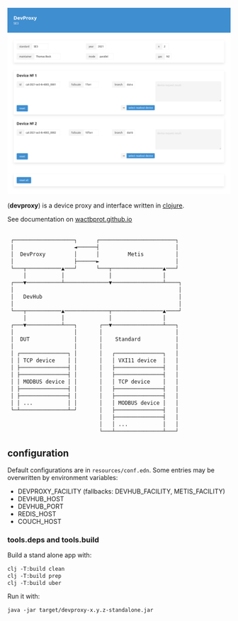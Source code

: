 ![devproxy](devproxy_main.png)

(**devproxy**) is a device proxy and interface written in [clojure](https://clojure.org/).

See documentation on [wactbprot.github.io](https://wactbprot.github.io/devproxy/)

```

 ┌───────────────────┐      ┌────────────────────────┐
 │                   ◄──────┤                        │
 │  DevProxy         │      │         Metis          │
 │                   ├──────►                        │
 └───┬───────────▲───┘      └───┬────────────────▲───┘
     │           │              │                │
 ┌───▼───────────┴──────────────▼────────────────┴────┐
 │                                                    │
 │   DevHub                                           │
 │                                                    │
 └───┬───────────▲──────────────┬────────────────▲────┘
     │           │              │                │
 ┌───▼───────────┴───┐       ┌──▼────────────────┴───┐
 │                   │       │                       │
 │  DUT              │       │    Standard           │
 │                   │       │                       │
 │ ┌───────────────┐ │       │   ┌───────────────┐   │
 │ │ TCP device    │ │       │   │ VXI11 device  │   │
 │ ├───────────────┤ │       │   ├───────────────┤   │
 │ ├───────────────┤ │       │   ├───────────────┤   │
 │ │ MODBUS device │ │       │   │ TCP device    │   │
 │ ├───────────────┤ │       │   ├───────────────┤   │
 │ ├───────────────┤ │       │   ├───────────────┤   │
 │ │ ...           │ │       │   │ MODBUS device │   │
 └─┴───────────────┴─┘       │   ├───────────────┤   │
                             │   ├───────────────┤   │
                             │   │ ...           │   │
                             └───┴───────────────┴───┘
```

## configuration

Default configurations are in `resources/conf.edn`. Some entries may be overwritten by environment variables:

* DEVPROXY_FACILITY (fallbacks: DEVHUB_FACILITY, METIS_FACILITY)
* DEVHUB_HOST
* DEVHUB_PORT
* REDIS_HOST
* COUCH_HOST



### tools.deps and tools.build

Build a stand alone app with:

```shell
clj -T:build clean
clj -T:build prep
clj -T:build uber
```

Run it with:

```shell
java -jar target/devproxy-x.y.z-standalone.jar
```

